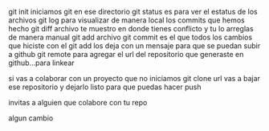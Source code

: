 git init iniciamos git en ese directorio
git status es para ver el estatus de los archivos
git log para visualizar de manera local los commits que hemos hecho
git diff archivo  te muestro en donde tienes conflicto y tu lo arreglas de manera manual
git add archivo
git commit es el que todos los cambios que hiciste con el git add los deja con un mensaje para que se puedan subir a github
git remote para agregar el url del repositorio que generaste en github...para linkear


si vas a colaborar con un proyecto que no iniciamos
git clone url vas a bajar ese repositorio y dejarlo listo para que puedas hacer push

invitas a alguien que colabore con tu repo 

algun cambio